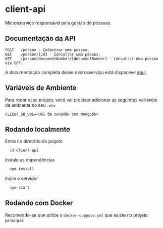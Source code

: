
# client-api

Microsserviço responsável pela gestão de pessoas.


## Documentação da API

```http
POST   /person - Cadastrar uma pessoa.
GET    /person/[id] - Consultar uma pessoa.
GET    /person/documentNumber/[documentNumber] - Consultar uma pessoa via CPF.
```

A documentação completa desse microsserviço está disponível [aqui](https://documenter.getpostman.com/view/7620522/2s8ZDcyzdN#303fdcea-be84-4939-a5f0-29ac0aa49fde).
## Variáveis de Ambiente

Para rodar esse projeto, você vai precisar adicionar as seguintes variáveis de ambiente no seu `.env`

```env
CLIENT_DB_URL=<URI de conexão com MongoDb>
```


## Rodando localmente

Entre no diretório do projeto

```bash
  cd client-api
```

Instale as dependências

```bash
  npm install
```

Inicie o servidor

```bash
  npm start
```


## Rodando com Docker

Recomende-se que utilize o `docker-compose.yml` que existe no projeto principal.